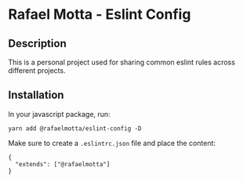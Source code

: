 # Rafael Motta - Eslint Config

## Description

This is a personal project used for sharing common eslint rules across different projects.

## Installation

In your javascript package, run:

```
yarn add @rafaelmotta/eslint-config -D
```

Make sure to create a `.eslintrc.json` file and place the content:

```
{
  "extends": ["@rafaelmotta"]
}
```
